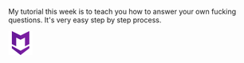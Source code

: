 My tutorial this week is to teach you how to answer your own fucking questions. It's very easy step by step process.

![alt text](https://github.com/adam-p/markdown-here/raw/master/src/common/images/icon48.png "Logo Title Text 1")

